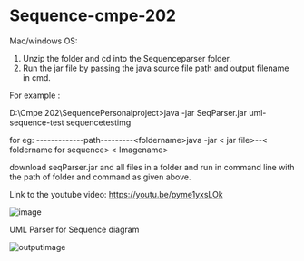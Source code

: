 # Sequence-cmpe-202

Mac/windows OS:
1.	Unzip the folder and cd into the Sequenceparser folder.
2.	 Run the jar file by passing the java source file path and output filename in cmd.

For example :

D:\Cmpe 202\SequencePersonalproject>java -jar SeqParser.jar uml-sequence-test sequencetestimg





for eg: -------------path---------\<foldername>java -jar < jar file>--< foldername for sequence> < Imagename>

download seqParser.jar and all files in a folder and run in command line with the path of folder and command as given above.

Link to the youtube video:    https://youtu.be/pyme1yxsLOk
 

![image](https://cloud.githubusercontent.com/assets/25543015/25731269/ac1309a6-30f9-11e7-9f72-2695003a5ead.png)

UML Parser for Sequence diagram

![outputimage](https://cloud.githubusercontent.com/assets/25543015/25730728/39e64578-30f4-11e7-9aa6-00866b6fe633.png)
